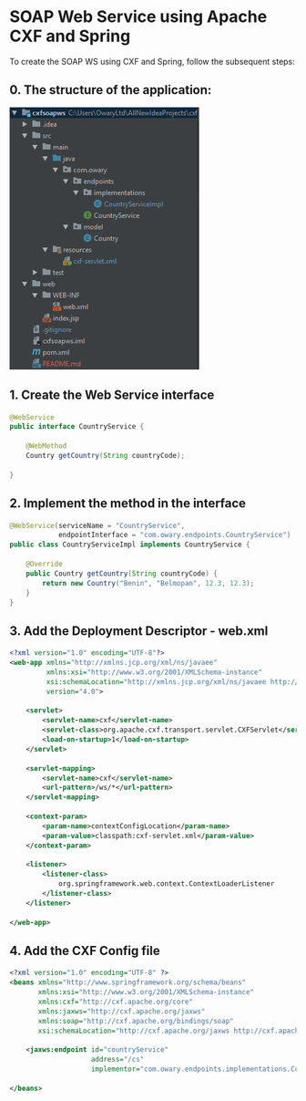 # SOAP Web Service using Apache CXF and Spring

To create the SOAP WS using CXF and Spring, follow the subsequent steps:

## 0. The structure of the application:

![Structure](./images/structure.png)

## 1. Create the Web Service interface
```java
@WebService
public interface CountryService {

    @WebMethod
    Country getCountry(String countryCode);

}
```

## 2. Implement the method in the interface
```java
@WebService(serviceName = "CountryService",
            endpointInterface = "com.owary.endpoints.CountryService")
public class CountryServiceImpl implements CountryService {

    @Override
    public Country getCountry(String countryCode) {
        return new Country("Benin", "Belmopan", 12.3, 12.3);
    }
}
```

## 3. Add the Deployment Descriptor - web.xml
```xml
<?xml version="1.0" encoding="UTF-8"?>
<web-app xmlns="http://xmlns.jcp.org/xml/ns/javaee"
         xmlns:xsi="http://www.w3.org/2001/XMLSchema-instance"
         xsi:schemaLocation="http://xmlns.jcp.org/xml/ns/javaee http://xmlns.jcp.org/xml/ns/javaee/web-app_4_0.xsd"
         version="4.0">

    <servlet>
        <servlet-name>cxf</servlet-name>
        <servlet-class>org.apache.cxf.transport.servlet.CXFServlet</servlet-class>
        <load-on-startup>1</load-on-startup>
    </servlet>

    <servlet-mapping>
        <servlet-name>cxf</servlet-name>
        <url-pattern>/ws/*</url-pattern>
    </servlet-mapping>

    <context-param>
        <param-name>contextConfigLocation</param-name>
        <param-value>classpath:cxf-servlet.xml</param-value>
    </context-param>

    <listener>
        <listener-class>
            org.springframework.web.context.ContextLoaderListener
        </listener-class>
    </listener>

</web-app>
```

## 4. Add the CXF Config file
```xml
<?xml version="1.0" encoding="UTF-8" ?>
<beans xmlns="http://www.springframework.org/schema/beans"
       xmlns:xsi="http://www.w3.org/2001/XMLSchema-instance"
       xmlns:cxf="http://cxf.apache.org/core"
       xmlns:jaxws="http://cxf.apache.org/jaxws"
       xmlns:soap="http://cxf.apache.org/bindings/soap"
       xsi:schemaLocation="http://cxf.apache.org/jaxws http://cxf.apache.org/schemas/jaxws.xsd http://cxf.apache.org/core http://cxf.apache.org/schemas/core.xsd http://www.springframework.org/schema/beans http://www.springframework.org/schema/beans/spring-beans.xsd http://cxf.apache.org/bindings/soap http://cxf.apache.org/schemas/configuration/soap.xsd">

    <jaxws:endpoint id="countryService"
                    address="/cs"
                    implementor="com.owary.endpoints.implementations.CountryServiceImpl"/>
                    
</beans>
```